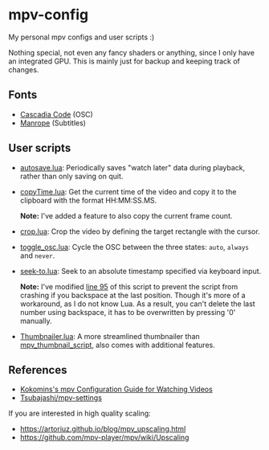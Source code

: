 # mpv-config
My personal mpv configs and user scripts :)

Nothing special, not even any fancy shaders or anything, since I only have an integrated GPU.
This is mainly just for backup and keeping track of changes.

## Fonts
- [Cascadia Code](https://github.com/microsoft/cascadia-code) (OSC)
- [Manrope](https://github.com/sharanda/manrope) (Subtitles)

## User scripts
- [autosave.lua](https://gist.github.com/Hakkin/5489e511bd6c8068a0fc09304c9c5a82):
  Periodically saves "watch later" data during playback, rather than only saving on quit.

- [copyTime.lua](https://github.com/Arieleg/mpv-copyTime):
  Get the current time of the video and copy it to the clipboard with the format HH:MM:SS.MS.

  **Note:** I've added a feature to also copy the current frame count.

- [crop.lua](https://github.com/occivink/mpv-scripts#croplua):
  Crop the video by defining the target rectangle with the cursor.

- [toggle_osc.lua](https://www.reddit.com/r/mpv/comments/ib0bo9/comment/g1v12ku):
  Cycle the OSC between the three states: `auto`, `always` and `never`.

- [seek-to.lua](https://github.com/occivink/mpv-scripts#seek-tolua):
  Seek to an absolute timestamp specified via keyboard input.

  **Note:** I've modified [line 95](https://github.com/occivink/mpv-scripts/blob/master/scripts/seek-to.lua#L95) of this script
            to prevent the script from crashing if you backspace at the last position. Though it's more of a workaround, as I do not know Lua.
            As a result, you can't delete the last number using backspace, it has to be overwritten by pressing '0' manually.

- [Thumbnailer.lua](https://github.com/deus0ww/mpv-conf):
  A more streamlined thumbnailer than [mpv_thumbnail_script](https://github.com/TheAMM/mpv_thumbnail_script), also comes with additional features.

## References
- [Kokomins's mpv Configuration Guide for Watching Videos](https://kokomins.wordpress.com/2019/10/14/mpv-config-guide/)
- [Tsubajashi/mpv-settings](https://github.com/Tsubajashi/mpv-settings/)

If you are interested in high quality scaling:
- https://artoriuz.github.io/blog/mpv_upscaling.html
- https://github.com/mpv-player/mpv/wiki/Upscaling
